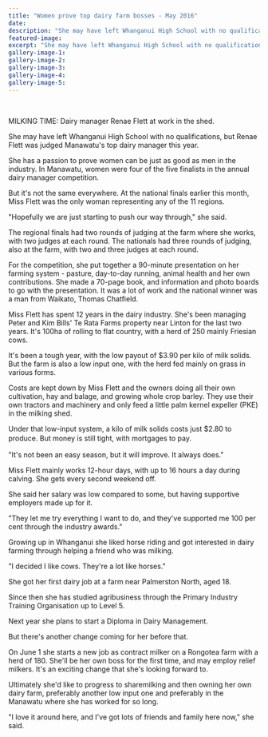 ```yaml
---
title: "Women prove top dairy farm bosses - May 2016"
date: 
description: "She may have left Whanganui High School with no qualifications, but Renae Flett was judged Manawatu's top dairy manager this year, Wanganui Chronicle article on 26/5/16..."
featured-image: 
excerpt: "She may have left Whanganui High School with no qualifications, but Renae Flett was judged Manawatu's top dairy manager this year, Wanganui Chronicle article on 26/5/16..."
gallery-image-1: 
gallery-image-2: 
gallery-image-3: 
gallery-image-4: 
gallery-image-5: 
---
```


<p><span><br /></span></p>
<p><span>MILKING TIME: Dairy manager Renae Flett at work in the shed.</span></p>
<p>She may have left Whanganui High School with no qualifications, but Renae Flett was judged Manawatu's top dairy manager this year.</p>
<p>She has a passion to prove women can be just as good as men in the industry. In Manawatu, women were four of the five finalists in the annual dairy manager competition.</p>
<p>But it's not the same everywhere. At the national finals earlier this month, Miss Flett was the only woman representing any of the 11 regions.</p>
<p>"Hopefully we are just starting to push our way through," she said.</p>
<p>The regional finals had two rounds of judging at the farm where she works, with two judges at each round. The nationals had three rounds of judging, also at the farm, with two and three judges at each round.</p>
<p>For the competition, she put together a 90-minute presentation on her farming system - pasture, day-to-day running, animal health and her own contributions. She made a 70-page book, and information and photo boards to go with the presentation. It was a lot of work and the national winner was a man from Waikato, Thomas Chatfield.</p>
<p>Miss Flett has spent 12 years in the dairy industry. She's been managing Peter and Kim Bills' Te Rata Farms property near Linton for the last two years. It's 100ha of rolling to flat country, with a herd of 250 mainly Friesian cows.</p>
<p>It's been a tough year, with the low payout of $3.90 per kilo of milk solids. But the farm is also a low input one, with the herd fed mainly on grass in various forms.</p>
<p>Costs are kept down by Miss Flett and the owners doing all their own cultivation, hay and balage, and growing whole crop barley. They use their own tractors and machinery and only feed a little palm kernel expeller (PKE) in the milking shed.</p>
<p>Under that low-input system, a kilo of milk solids costs just $2.80 to produce. But money is still tight, with mortgages to pay.<span style="line-height: 1.5;">&nbsp;</span></p>
<p>"It's not been an easy season, but it will improve. It always does."</p>
<p>Miss Flett mainly works 12-hour days, with up to 16 hours a day during calving. She gets every second weekend off.</p>
<p>She said her salary was low compared to some, but having supportive employers made up for it.</p>
<p>"They let me try everything I want to do, and they've supported me 100 per cent through the industry awards."</p>
<p>Growing up in Whanganui she liked horse riding and got interested in dairy farming through helping a friend who was milking.</p>
<p>"I decided I like cows. They're a lot like horses."</p>
<p>She got her first dairy job at a farm near Palmerston North, aged 18.</p>
<p>Since then she has studied agribusiness through the Primary Industry Training Organisation up to Level 5.</p>
<p>Next year she plans to start a Diploma in Dairy Management.</p>
<p>But there's another change coming for her before that.</p>
<p>On June 1 she starts a new job as contract milker on a Rongotea farm with a herd of 180. She'll be her own boss for the first time, and may employ relief milkers. It's an exciting change that she's looking forward to.</p>
<p>Ultimately she'd like to progress to sharemilking and then owning her own dairy farm, preferably another low input one and preferably in the Manawatu where she has worked for so long.</p>
<p>"I love it around here, and I've got lots of friends and family here now," she said.</p>

